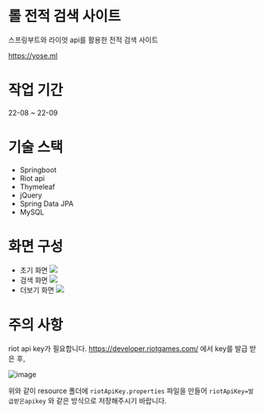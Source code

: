 # 롤 전적 검색 사이트
스프링부트와 라이엇 api를 활용한 전적 검색 사이트

https://yose.ml


# 작업 기간
22-08 ~ 22-09


# 기술 스택
- Springboot
- Riot api
- Thymeleaf
- jQuery
- Spring Data JPA
- MySQL


# 화면 구성
- 초기 화면
![](https://velog.velcdn.com/images/y00913/post/1e6468da-0717-432e-aa7e-61371a062b69/image.png)
- 검색 화면
![](https://velog.velcdn.com/images/y00913/post/60497c6f-90e3-46e5-8591-3c5f02f890ac/image.png)
- 더보기 화면
![](https://velog.velcdn.com/images/y00913/post/fba0235e-68a4-4da8-bdad-e097b658f3be/image.png)


# 주의 사항
riot api key가 필요합니다. https://developer.riotgames.com/ 에서 key를 발급 받은 후, 

![image](https://user-images.githubusercontent.com/42912205/188107260-c9cc06db-71a4-46bb-bbfd-ddffc2bcc865.png)

위와 같이 resource 폴더에 ```riotApiKey.properties``` 파일을 만들어 ```riotApiKey=발급받은apikey``` 와 같은 방식으로 저장해주시기 바랍니다.
